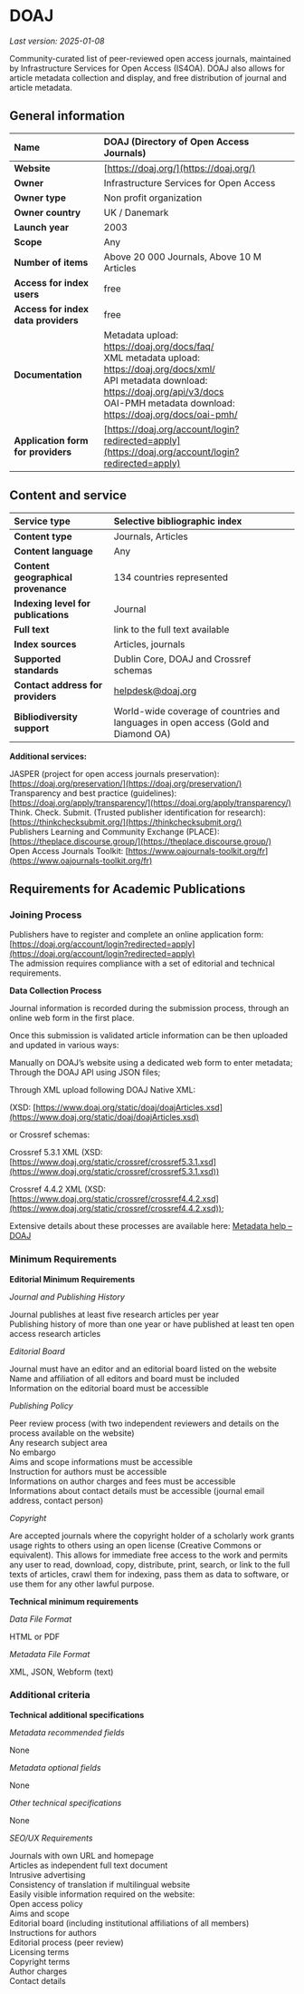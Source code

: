 # DOAJ

*Last version: 2025-01-08*

Community-curated list of peer-reviewed open access journals, maintained by Infrastructure Services for Open Access (IS4OA). DOAJ also allows for article metadata collection and display, and free distribution of journal and article metadata.

## General information

| Name | DOAJ (Directory of Open Access Journals) |
| :---- | :---- |
| **Website** | [https://doaj.org/](https://doaj.org/)  |
| **Owner** | Infrastructure Services for Open Access |
| **Owner type** | Non profit organization |
| **Owner country** | UK / Danemark |
| **Launch year** | 2003 |
| **Scope** | Any |
| **Number of items** | Above 20 000 Journals, Above 10 M Articles |
| **Access for index users** | free |
| **Access for index data providers** | free |
| **Documentation** | Metadata upload: https://doaj.org/docs/faq/ <br> XML metadata upload: https://doaj.org/docs/xml/ <br> API metadata download: https://doaj.org/api/v3/docs <br> OAI-PMH metadata download: https://doaj.org/docs/oai-pmh/ |
| **Application form for providers** | [https://doaj.org/account/login?redirected=apply](https://doaj.org/account/login?redirected=apply) |

## Content and service

| Service type | Selective bibliographic index |
| :---- | :---- |
| **Content type** | Journals, Articles |
| **Content language** | Any |
| **Content geographical provenance** | 134 countries represented |
| **Indexing level for publications** | Journal |
| **Full text** | link to the full text available |
| **Index sources** | Articles, journals |
| **Supported standards** | Dublin Core, DOAJ and Crossref schemas |
| **Contact address for providers** | helpdesk@doaj.org |
| **Bibliodiversity support** | World-wide coverage of countries and languages in open access (Gold and Diamond OA) |

**Additional services:**

JASPER (project for open access journals preservation): [https://doaj.org/preservation/](https://doaj.org/preservation/)  
Transparency and best practice (guidelines): [https://doaj.org/apply/transparency/](https://doaj.org/apply/transparency/)  
Think. Check. Submit. (Trusted publisher identification for research): [https://thinkchecksubmit.org/](https://thinkchecksubmit.org/)  
Publishers Learning and Community Exchange (PLACE): [https://theplace.discourse.group/](https://theplace.discourse.group/)  
Open Access Journals Toolkit: [https://www.oajournals-toolkit.org/fr](https://www.oajournals-toolkit.org/fr)

## Requirements for Academic Publications

### Joining Process

Publishers have to register and complete an online application form: [https://doaj.org/account/login?redirected=apply](https://doaj.org/account/login?redirected=apply)   
The admission requires compliance with a set of editorial and technical requirements.

**Data Collection Process**

Journal information is recorded during the submission process, through an online web form in the first place.

Once this submission is validated article information can be then uploaded and updated in various ways: 

Manually on DOAJ’s website using a dedicated web form to enter metadata;  
Through the DOAJ API using JSON files;  

Through XML upload following DOAJ Native XML: 

(XSD: [https://www.doaj.org/static/doaj/doajArticles.xsd](https://www.doaj.org/static/doaj/doajArticles.xsd)

or Crossref schemas:

Crossref 5.3.1 XML (XSD: [https://www.doaj.org/static/crossref/crossref5.3.1.xsd](https://www.doaj.org/static/crossref/crossref5.3.1.xsd))

Crossref 4.4.2 XML (XSD: [https://www.doaj.org/static/crossref/crossref4.4.2.xsd](https://www.doaj.org/static/crossref/crossref4.4.2.xsd));

Extensive details about these processes are available here: [Metadata help – DOAJ](https://doaj.org/docs/faq/) 

### Minimum Requirements

**Editorial Minimum Requirements**

*Journal and Publishing History*

Journal publishes at least five research articles per year  
Publishing history of more than one year or have published at least ten open access research articles

*Editorial Board*

Journal must have an editor and an editorial board listed on the website  
Name and affiliation of all editors and board must be included  
Information on the editorial board must be accessible 

*Publishing Policy*

Peer review process (with two independent reviewers and details on the process available on the website)  
Any research subject area  
No embargo  
Aims and scope informations must be accessible  
Instruction for authors must be accessible  
Informations on author charges and fees must be accessible  
Informations about contact details must be accessible (journal email address, contact person)

*Copyright*

Are accepted journals where the copyright holder of a scholarly work grants usage rights to others using an open license (Creative Commons or equivalent). This allows for immediate free access to the work and permits any user to read, download, copy, distribute, print, search, or link to the full texts of articles, crawl them for indexing, pass them as data to software, or use them for any other lawful purpose.

**Technical minimum requirements**

*Data File Format* 

HTML or PDF

*Metadata File Format*

XML, JSON, Webform (text)

### Additional criteria

**Technical additional specifications**

*Metadata recommended fields*

None

*Metadata optional fields*

None

*Other technical specifications*

None

*SEO/UX Requirements*

Journals with own URL and homepage
<br/>Articles as independent full text document
<br/>Intrusive advertising
<br/>Consistency of translation if multilingual website
<br/>Easily visible information required on the website:
<br/>Open access policy
<br/>Aims and scope
<br/>Editorial board (including institutional affiliations of all members)
<br/>Instructions for authors
<br/>Editorial process (peer review)
<br/>Licensing terms
<br/>Copyright terms
<br/>Author charges
<br/>Contact details
